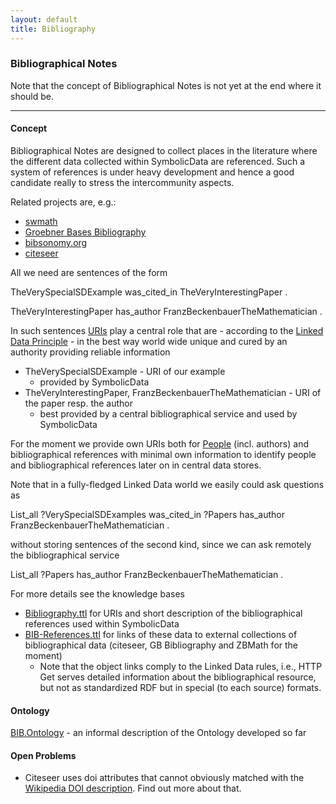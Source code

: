 ```yaml
---
layout: default
title: Bibliography
---
```


### Bibliographical Notes

Note that the concept of Bibliographical Notes is not yet at the end where it should be.

* * * * *

#### Concept

Bibliographical Notes are designed to collect places in the literature where the different data collected within SymbolicData are referenced. Such a system of references is under heavy development and hence a good candidate really to stress the intercommunity aspects.

Related projects are, e.g.:

-   [swmath](http://www.swmath.org/)
-   [Groebner Bases Bibliography](http://www.ricam.oeaw.ac.at/Groebner-Bases-Bibliography/index.php)
-   [bibsonomy.org](http://www.bibsonomy.org)
-   [citeseer](http://citeseerx.ist.psu.edu)

All we need are sentences of the form

  
TheVerySpecialSDExample was\_cited\_in TheVeryInterestingPaper .

TheVeryInterestingPaper has\_author FranzBeckenbauerTheMathematician .

In such sentences [URIs](https://en.wikipedia.org/wiki/Uniform_resource_identifier) play a central role that are - according to the [Linked Data Principle](https://en.wikipedia.org/wiki/Linked_Data) - in the best way world wide unique and cured by an authority providing reliable information

-   TheVerySpecialSDExample - URI of our example
    -   provided by SymbolicData
-   TheVeryInterestingPaper, FranzBeckenbauerTheMathematician - URI of the paper resp. the author
    -   best provided by a central bibliographical service and used by SymbolicData

For the moment we provide own URIs both for [People](People "wikilink") (incl. authors) and bibliographical references with minimal own information to identify people and bibliographical references later on in central data stores.

Note that in a fully-fledged Linked Data world we easily could ask questions as

  
List\_all ?VerySpecialSDExamples was\_cited\_in ?Papers has\_author FranzBeckenbauerTheMathematician .

without storing sentences of the second kind, since we can ask remotely the bibliographical service

  
List\_all ?Papers has\_author FranzBeckenbauerTheMathematician .

For more details see the knowledge bases

-   [Bibliography.ttl](http://symbolicdata.org/RDFData/Bibliography.ttl) for URIs and short description of the bibliographical references used within SymbolicData
-   [BIB-References.ttl](http://symbolicdata.org/RDFData/BIB-References.ttl) for links of these data to external collections of bibliographical data (citeseer, GB Bibliography and ZBMath for the moment)
    -   Note that the object links comply to the Linked Data rules, i.e., HTTP Get serves detailed information about the bibliographical resource, but not as standardized RDF but in special (to each source) formats.

#### Ontology

[BIB.Ontology](BIB.Ontology "wikilink") - an informal description of the Ontology developed so far

#### Open Problems

-   Citeseer uses doi attributes that cannot obviously matched with the [Wikipedia DOI description](http://de.wikipedia.org/wiki/Digital_Object_Identifier). Find out more about that.

